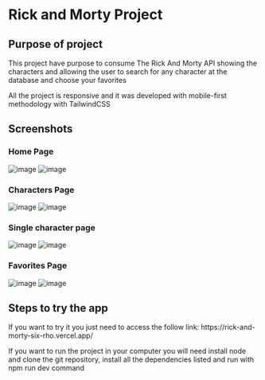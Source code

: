 <h1>Rick and Morty Project</h1>

<h2>Purpose of project</h2>
<p>This project have purpose to consume The Rick And Morty API  showing the characters and allowing the user to search for any character at the database and choose your favorites</p>
<p>All the project is responsive and it was developed with mobile-first methodology with TailwindCSS</p>

<h2>Screenshots

<h3>Home Page</h3>

![image](https://user-images.githubusercontent.com/77880134/229478839-7b507f0a-f113-4e71-8952-98f3caef73f1.png)
![image](https://user-images.githubusercontent.com/77880134/229479236-f86dd61d-9498-4233-b1fb-a017554f7ff4.png)



<h3>Characters Page</h3>

![image](https://user-images.githubusercontent.com/77880134/229478935-6f572599-d995-4e78-9641-4b9263b69a7a.png)
![image](https://user-images.githubusercontent.com/77880134/229479275-72537ac1-9189-46c8-ad75-2ecebcc767f6.png)





<h3>Single character page</h3>

![image](https://user-images.githubusercontent.com/77880134/229479000-e5790b03-71f1-48fd-a60d-203969e95d73.png)
![image](https://user-images.githubusercontent.com/77880134/229479367-7f06bd19-2f73-458b-a15d-f983bc316298.png)



<h3>Favorites Page</h3>

![image](https://user-images.githubusercontent.com/77880134/229479127-bfd97606-da12-4a76-a17f-16bb3cc12e2d.png)
![image](https://user-images.githubusercontent.com/77880134/229479455-065d1d9d-d216-4bf2-8ac9-ccc4c33a69cc.png)



<h2>Steps to try the app</h2>

<p>If you want to try it you just need to access the follow link: https://rick-and-morty-six-rho.vercel.app/</p>

<p>If you want to run the project in your computer you will need install node and clone the git repository, install all the dependencies listed and run with npm run dev command</p>
